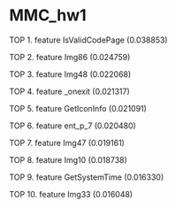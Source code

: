 # MMC_hw1
TOP 1. feature IsValidCodePage (0.038853)

TOP 2. feature Img86 (0.024759)

TOP 3. feature Img48 (0.022068)

TOP 4. feature _onexit (0.021317)

TOP 5. feature GetIconInfo (0.021091)

TOP 6. feature ent_p_7 (0.020480)

TOP 7. feature Img47 (0.019161)

TOP 8. feature Img10 (0.018738)

TOP 9. feature GetSystemTime (0.016330)

TOP 10. feature Img33 (0.016048)
